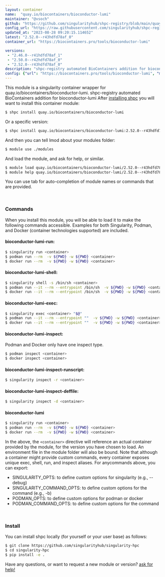 ```yaml
---
layout: container
name:  "quay.io/biocontainers/bioconductor-lumi"
maintainer: "@vsoch"
github: "https://github.com/singularityhub/shpc-registry/blob/main/quay.io/biocontainers/bioconductor-lumi/container.yaml"
config_url: "https://raw.githubusercontent.com/singularityhub/shpc-registry/main/quay.io/biocontainers/bioconductor-lumi/container.yaml"
updated_at: "2023-08-28 09:20:15.114652"
latest: "2.52.0--r43hdfd78af_0"
container_url: "https://biocontainers.pro/tools/bioconductor-lumi"

versions:
 - "2.46.0--r41hdfd78af_1"
 - "2.50.0--r42hdfd78af_0"
 - "2.52.0--r43hdfd78af_0"
description: "shpc-registry automated BioContainers addition for bioconductor-lumi"
config: {"url": "https://biocontainers.pro/tools/bioconductor-lumi", "maintainer": "@vsoch", "description": "shpc-registry automated BioContainers addition for bioconductor-lumi", "latest": {"2.52.0--r43hdfd78af_0": "sha256:5418ec8d67010435b6a6b08c9ef5cb68261b6e34a5d867854ccf17e3a632a8ef"}, "tags": {"2.46.0--r41hdfd78af_1": "sha256:6754316ec0fc6bc9163b4611e4b03846ffc663b2084d0352a3703963e9f0ea58", "2.50.0--r42hdfd78af_0": "sha256:4193afac50ce5849c9f7d04e1669b901b13a0b91e2d432086657c01927fdf09c", "2.52.0--r43hdfd78af_0": "sha256:5418ec8d67010435b6a6b08c9ef5cb68261b6e34a5d867854ccf17e3a632a8ef"}, "docker": "quay.io/biocontainers/bioconductor-lumi"}
---
```


This module is a singularity container wrapper for quay.io/biocontainers/bioconductor-lumi.
shpc-registry automated BioContainers addition for bioconductor-lumi
After [installing shpc](#install) you will want to install this container module:


```bash
$ shpc install quay.io/biocontainers/bioconductor-lumi
```

Or a specific version:

```bash
$ shpc install quay.io/biocontainers/bioconductor-lumi:2.52.0--r43hdfd78af_0
```

And then you can tell lmod about your modules folder:

```bash
$ module use ./modules
```

And load the module, and ask for help, or similar.

```bash
$ module load quay.io/biocontainers/bioconductor-lumi/2.52.0--r43hdfd78af_0
$ module help quay.io/biocontainers/bioconductor-lumi/2.52.0--r43hdfd78af_0
```

You can use tab for auto-completion of module names or commands that are provided.

<br>

### Commands

When you install this module, you will be able to load it to make the following commands accessible.
Examples for both Singularity, Podman, and Docker (container technologies supported) are included.

#### bioconductor-lumi-run:

```bash
$ singularity run <container>
$ podman run --rm  -v ${PWD} -w ${PWD} <container>
$ docker run --rm  -v ${PWD} -w ${PWD} <container>
```

#### bioconductor-lumi-shell:

```bash
$ singularity shell -s /bin/sh <container>
$ podman run --it --rm --entrypoint /bin/sh  -v ${PWD} -w ${PWD} <container>
$ docker run --it --rm --entrypoint /bin/sh  -v ${PWD} -w ${PWD} <container>
```

#### bioconductor-lumi-exec:

```bash
$ singularity exec <container> "$@"
$ podman run --it --rm --entrypoint ""  -v ${PWD} -w ${PWD} <container> "$@"
$ docker run --it --rm --entrypoint ""  -v ${PWD} -w ${PWD} <container> "$@"
```

#### bioconductor-lumi-inspect:

Podman and Docker only have one inspect type.

```bash
$ podman inspect <container>
$ docker inspect <container>
```

#### bioconductor-lumi-inspect-runscript:

```bash
$ singularity inspect -r <container>
```

#### bioconductor-lumi-inspect-deffile:

```bash
$ singularity inspect -d <container>
```



#### bioconductor-lumi

```bash
$ singularity run <container>
$ podman run --rm  -v ${PWD} -w ${PWD} <container>
$ docker run --rm  -v ${PWD} -w ${PWD} <container>
```


In the above, the `<container>` directive will reference an actual container provided
by the module, for the version you have chosen to load. An environment file in the
module folder will also be bound. Note that although a container
might provide custom commands, every container exposes unique exec, shell, run, and
inspect aliases. For anycommands above, you can export:

 - SINGULARITY_OPTS: to define custom options for singularity (e.g., --debug)
 - SINGULARITY_COMMAND_OPTS: to define custom options for the command (e.g., -b)
 - PODMAN_OPTS: to define custom options for podman or docker
 - PODMAN_COMMAND_OPTS: to define custom options for the command

<br>

### Install

You can install shpc locally (for yourself or your user base) as follows:

```bash
$ git clone https://github.com/singularityhub/singularity-hpc
$ cd singularity-hpc
$ pip install -e .
```

Have any questions, or want to request a new module or version? [ask for help!](https://github.com/singularityhub/singularity-hpc/issues)